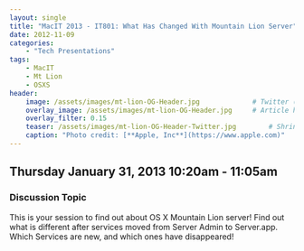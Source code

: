 ```yaml
---
layout: single
title: "MacIT 2013 - IT801: What Has Changed With Mountain Lion Server"
date: 2012-11-09
categories:
    - "Tech Presentations"
tags:
    - MacIT
    - Mt Lion
    - OSXS
header:
    image: /assets/images/mt-lion-OG-Header.jpg			    # Twitter (use 'overlay_image')
    overlay_image: /assets/images/mt-lion-OG-Header.jpg		# Article header at 2048x768
    overlay_filter: 0.15
    teaser: /assets/images/mt-lion-OG-Header-Twitter.jpg 		# Shrink image to 575 width
    caption: "Photo credit: [**Apple, Inc**](https://www.apple.com)"
---
```


Thursday January 31, 2013 10:20am - 11:05am
---

### Discussion Topic
This is your session to find out about OS X Mountain Lion server! Find out what is different after services moved from Server Admin to Server.app. Which Services are new, and which ones have disappeared!
